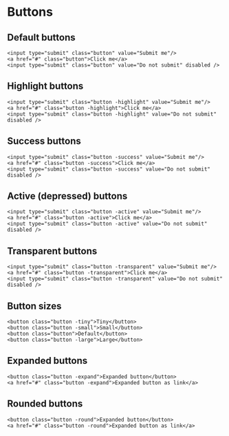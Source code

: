 # Buttons

## Default buttons

```
<input type="submit" class="button" value="Submit me"/>
<a href="#" class="button">Click me</a>
<input type="submit" class="button" value="Do not submit" disabled />

```

## Highlight buttons

```
<input type="submit" class="button -highlight" value="Submit me"/>
<a href="#" class="button -highlight">Click me</a>
<input type="submit" class="button -highlight" value="Do not submit" disabled />
```


## Success buttons

```
<input type="submit" class="button -success" value="Submit me"/>
<a href="#" class="button -success">Click me</a>
<input type="submit" class="button -success" value="Do not submit" disabled />
```


## Active (depressed) buttons

```
<input type="submit" class="button -active" value="Submit me"/>
<a href="#" class="button -active">Click me</a>
<input type="submit" class="button -active" value="Do not submit" disabled />
```

## Transparent buttons

```
<input type="submit" class="button -transparent" value="Submit me"/>
<a href="#" class="button -transparent">Click me</a>
<input type="submit" class="button -transparent" value="Do not submit" disabled />
```

## Button sizes

```
<button class="button -tiny">Tiny</button>
<button class="button -small">Small</button>
<button class="button">Default</button>
<button class="button -large">Large</button>
```

## Expanded buttons

```
<button class="button -expand">Expanded button</button>
<a href="#" class="button -expand">Expanded button as link</a>
```

## Rounded buttons

```
<button class="button -round">Expanded button</button>
<a href="#" class="button -round">Expanded button as link</a>
```
